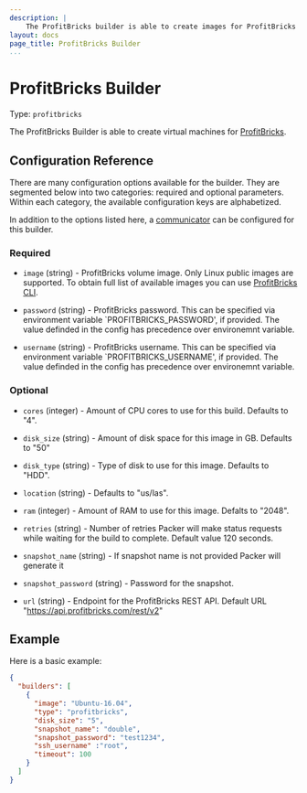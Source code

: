 ```yaml
---
description: |
    The ProfitBricks builder is able to create images for ProfitBricks cloud.
layout: docs
page_title: ProfitBricks Builder
...
```


# ProfitBricks Builder

Type: `profitbricks`

The ProfitBricks Builder is able to create virtual machines for [ProfitBricks](https://www.profitbricks.com).

## Configuration Reference

There are many configuration options available for the builder. They are
segmented below into two categories: required and optional parameters. Within
each category, the available configuration keys are alphabetized.

In addition to the options listed here, a
[communicator](/docs/templates/communicator.html) can be configured for this
builder.

### Required

-   `image` (string) - ProfitBricks volume image. Only Linux public images are supported. To obtain full list of available images you can use [ProfitBricks CLI](https://github.com/profitbricks/profitbricks-cli#image). 

-   `password` (string) - ProfitBricks password. This can be specified via environment variable `PROFITBRICKS_PASSWORD', if provided. The value definded in the config has precedence over environemnt variable.

-   `username` (string) - ProfitBricks username. This can be specified via environment variable `PROFITBRICKS_USERNAME', if provided. The value definded in the config has precedence over environemnt variable. 


### Optional

-   `cores` (integer) - Amount of CPU cores to use for this build. Defaults to "4".

-   `disk_size` (string) - Amount of disk space for this image in GB. Defaults to "50"

-   `disk_type` (string) - Type of disk to use for this image. Defaults to "HDD".

-   `location` (string) - Defaults to "us/las".

-   `ram` (integer) - Amount of RAM to use for this image. Defalts to "2048".

-   `retries` (string) - Number of retries Packer will make status requests while waiting for the build to complete. Default value 120 seconds.

-   `snapshot_name` (string) - If snapshot name is not provided Packer will generate it

-   `snapshot_password` (string) - Password for the snapshot.

-   `url` (string) - Endpoint for the ProfitBricks REST API. Default URL "https://api.profitbricks.com/rest/v2"


## Example

Here is a basic example:

```json
{
  "builders": [
    {
      "image": "Ubuntu-16.04",
      "type": "profitbricks",
      "disk_size": "5",
      "snapshot_name": "double",
      "snapshot_password": "test1234",
      "ssh_username" :"root",
      "timeout": 100
    }
  ]
}
```
